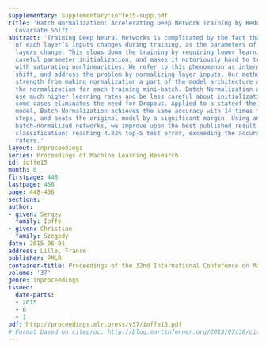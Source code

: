 ```yaml
---
supplementary: Supplementary:ioffe15-supp.pdf
title: 'Batch Normalization: Accelerating Deep Network Training by Reducing Internal
  Covariate Shift'
abstract: 'Training Deep Neural Networks is complicated by the fact that the distribution
  of each layer’s inputs changes during training, as the parameters of the previous
  layers change. This slows down the training by requiring lower learning rates and
  careful parameter initialization, and makes it notoriously hard to train models
  with saturating nonlinearities. We refer to this phenomenon as internal covariate
  shift, and address the problem by normalizing layer inputs. Our method draws its
  strength from making normalization a part of the model architecture and performing
  the normalization for each training mini-batch. Batch Normalization allows us to
  use much higher learning rates and be less careful about initialization, and in
  some cases eliminates the need for Dropout. Applied to a stateof-the-art image classification
  model, Batch Normalization achieves the same accuracy with 14 times fewer training
  steps, and beats the original model by a significant margin. Using an ensemble of
  batch-normalized networks, we improve upon the best published result on ImageNet
  classification: reaching 4.82% top-5 test error, exceeding the accuracy of human
  raters.'
layout: inproceedings
series: Proceedings of Machine Learning Research
id: ioffe15
month: 0
firstpage: 448
lastpage: 456
page: 448-456
sections: 
author:
- given: Sergey
  family: Ioffe
- given: Christian
  family: Szegedy
date: 2015-06-01
address: Lille, France
publisher: PMLR
container-title: Proceedings of the 32nd International Conference on Machine Learning
volume: '37'
genre: inproceedings
issued:
  date-parts:
  - 2015
  - 6
  - 1
pdf: http://proceedings.mlr.press/v37/ioffe15.pdf
# Format based on citeproc: http://blog.martinfenner.org/2013/07/30/citeproc-yaml-for-bibliographies/
---
```

